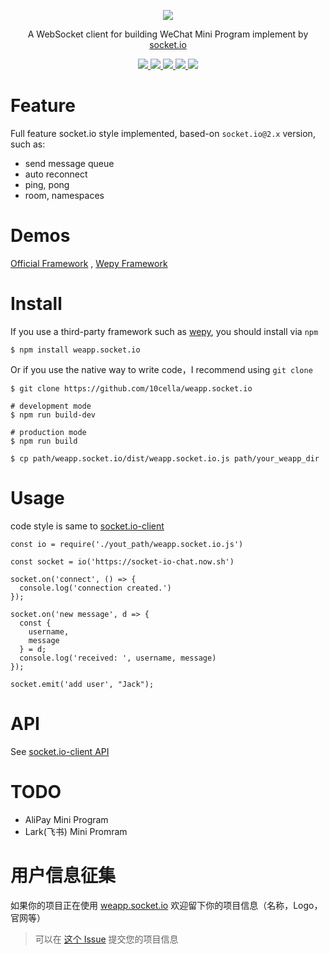 <p align="center">
  <img src="https://avatars0.githubusercontent.com/u/24429466?s=200&u=031180a39da9253ac73d782dabb27d46cf828e37&v=4">
</p>
<p align="center">
  A WebSocket client for building WeChat Mini Program implement by <a href="https://socket.io/">socket.io</a>
</p>
<p align="center">
  <a href="https://www.npmjs.com/package/weapp.socket.io">
    <img src="https://img.shields.io/badge/npm-2.0.1-brightgreen.svg">
  </a>

  <a href="https://github.com/10cella/weapp.socket.io/network">
    <img src="https://img.shields.io/github/forks/10cella/weapp.socket.io.svg">
  </a>  
  
  <a href="https://github.com/10cella/weapp.socket.io/stargazers">
    <img src="https://img.shields.io/github/stars/10cella/weapp.socket.io.svg">
  </a>  
  
  <a href="https://github.com/10cella/weapp.socket.io/blob/master/LICENSE">
    <img src="https://img.shields.io/github/license/10cella/weapp.socket.io.svg">
  </a>

  <a href="https://github.com/10cella/weapp.socket.io/issues">
    <img src="https://img.shields.io/github/issues/10cella/weapp.socket.io.svg">
  </a>
</p>


# Feature

Full feature socket.io style implemented, based-on `socket.io@2.x` version, such as:
- send message queue
- auto reconnect
- ping, pong
- room, namespaces

# Demos

[Official Framework](https://github.com/wxsocketio/socket.io-weapp-demo) , [Wepy Framework](https://github.com/weapp-socketio/wepy-demo-socket.io)

# Install

If you use a third-party framework such as [wepy](https://github.com/Tencent/wepy), you should install via `npm`

```
$ npm install weapp.socket.io
```

Or if you use the native way to write code，I recommend using `git clone`

```
$ git clone https://github.com/10cella/weapp.socket.io

# development mode
$ npm run build-dev

# production mode
$ npm run build

$ cp path/weapp.socket.io/dist/weapp.socket.io.js path/your_weapp_dir
```

# Usage

code style is same to [socket.io-client](https://github.com/socketio/socket.io-client)

```
const io = require('./yout_path/weapp.socket.io.js')

const socket = io('https://socket-io-chat.now.sh')

socket.on('connect', () => {
  console.log('connection created.')
});

socket.on('new message', d => {
  const {
    username,
    message
  } = d;
  console.log('received: ', username, message)
});

socket.emit('add user', "Jack");
```

# API

See [socket.io-client API](https://github.com/socketio/socket.io-client/blob/master/docs/API.md)

# TODO

- AliPay Mini Program
- Lark(飞书) Mini Promram

# 用户信息征集

如果你的项目正在使用 [weapp.socket.io](https://github.com/weapp-socketio/weapp.socket.io) 欢迎留下你的项目信息（名称，Logo，官网等）

> 可以在 [这个 Issue](https://github.com/weapp-socketio/weapp.socket.io/issues/13) 提交您的项目信息
